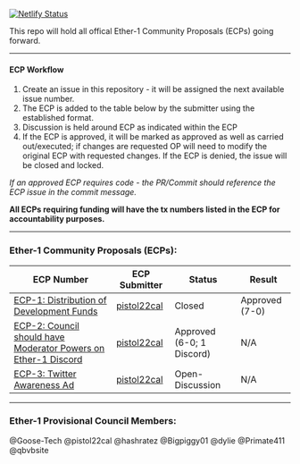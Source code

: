 [![Netlify Status](https://api.netlify.com/api/v1/badges/c8f965e7-e58d-41ba-927e-3766f7b8dfaf/deploy-status)](https://app.netlify.com/sites/vigorous-spence-843912/deploys)

This repo will hold all offical Ether-1 Community Proposals (ECPs) going forward.

---

#### ECP Workflow

1. Create an issue in this repository - it will be assigned the next available issue number.
2. The ECP is added to the table below by the submitter using the established format.
3. Discussion is held around ECP as indicated within the ECP
5. If the ECP is approved, it will be marked as approved as well as carried out/executed; if changes are requested OP will need to modify the original ECP with requested changes. If the ECP is denied, the issue will be closed and locked. 

*If an approved ECP requires code - the PR/Commit should reference the ECP issue in the commit message.*

**All ECPs requiring funding will have the tx numbers listed in the ECP for accountability purposes.**

---

### Ether-1 Community Proposals (ECPs):

| **ECP Number** | **ECP Submitter** | **Status** | **Result** |
|---|---|---|---|
| [ECP-1: Distribution of Development Funds](https://github.com/Ether1Project/ECPs/issues/11) | [pistol22cal](https://github.com/pistol22cal) | Closed | Approved (7-0) |
| [ECP-2: Council should have Moderator Powers on Ether-1 Discord](https://github.com/Ether1Project/ECPs/issues/12) | [pistol22cal](https://github.com/pistol22cal) | Approved (6-0; 1 Discord) | N/A |
| [ECP-3: Twitter Awareness Ad](https://github.com/Ether1Project/ECPs/issues/15) | [pistol22cal](https://github.com/pistol22cal) | Open-Discussion | N/A |

---

### Ether-1 Provisional Council Members:
@Goose-Tech
@pistol22cal
@hashratez
@Bigpiggy01
@dylie
@Primate411
@qbvbsite
